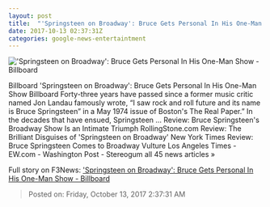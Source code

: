 ```yaml
---
layout: post
title:  "'Springsteen on Broadway': Bruce Gets Personal In His One-Man Show - Billboard"
date: 2017-10-13 02:37:31Z
categories: google-news-entertaintment
---
```


!['Springsteen on Broadway': Bruce Gets Personal In His One-Man Show - Billboard](http://www.billboard.com/files/media/Bruce-Springsteen-in-SPRINGSTEEN-ON-BROADWAY-cr-Rob-DeMartin-2017-billboard-1548.jpg)

Billboard 'Springsteen on Broadway': Bruce Gets Personal In His One-Man Show Billboard Forty-three years have passed since a former music critic named Jon Landau famously wrote, “I saw rock and roll future and its name is Bruce Springsteen” in a May 1974 issue of Boston's The Real Paper.” In the decades that have ensued, Springsteen ... Review: Bruce Springsteen's Broadway Show Is an Intimate Triumph RollingStone.com Review: The Brilliant Disguises of 'Springsteen on Broadway' New York Times Review: Bruce Springsteen Comes to Broadway Vulture Los Angeles Times - EW.com - Washington Post - Stereogum all 45 news articles »


Full story on F3News: ['Springsteen on Broadway': Bruce Gets Personal In His One-Man Show - Billboard](http://www.f3nws.com/n/zrXs2F)

> Posted on: Friday, October 13, 2017 2:37:31 AM

